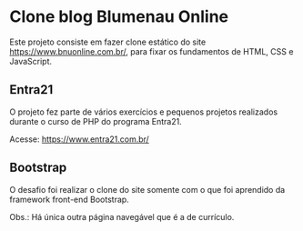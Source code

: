 
# Clone blog Blumenau Online

Este projeto consiste em fazer clone estático do site https://www.bnuonline.com.br/, para fixar os fundamentos de HTML, CSS e JavaScript.



## Entra21

O projeto fez parte de vários exercícios e pequenos projetos realizados durante o curso de PHP do programa Entra21.

Acesse: https://www.entra21.com.br/
## Bootstrap

O desafio foi realizar o clone do site somente com o que foi aprendido da framework front-end Bootstrap.

Obs.:
Há única outra página navegável que é a de currículo.
